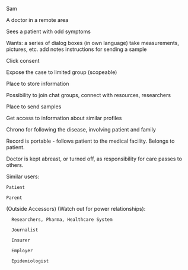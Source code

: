 Sam

A doctor in a remote area

Sees a patient with odd symptoms

Wants:
	 a series of dialog boxes (in own language)
	 take measurements, pictures, etc.
	 add notes
	 instructions for sending a sample

Click consent
 
Expose the case to limited group (scopeable)

Place to store information

Possibility to join chat groups, connect with resources, researchers

Place to send samples

Get access to information about similar profiles

Chrono for following the disease, involving patient and family

Record is portable - follows patient to the medical facility.  Belongs to patient.

Doctor is kept abreast, or turned off, as responsibility for care passes to others.


Similar users:

	Patient

	Parent

(Outside Accessors)  (Watch out for power relationships):

	  Researchers, Pharma, Healthcare System

	  Journalist

	  Insurer

	  Employer

	  Epidemiologist
